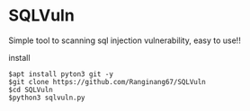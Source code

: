 # SQLVuln

Simple tool to scanning sql injection vulnerability, easy to use!!

install

```
$apt install pyton3 git -y
$git clone https://github.com/Ranginang67/SQLVuln
$cd SQLVuln
$python3 sqlvuln.py
```
